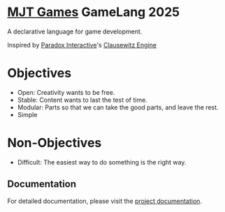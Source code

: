 # [MJT Games](https://github.com/mjt-games) GameLang 2025

A declarative language for game development.

Inspired by [Paradox Interactive](https://www.paradoxinteractive.com)'s [Clausewitz Engine](https://ck2.paradoxwikis.com/Scripting)

# Objectives
- Open: Creativity wants to be free.
- Stable: Content wants to last the test of time.
- Modular: Parts so that we can take the good parts, and leave the rest.
- Simple


# Non-Objectives
- Difficult: The easiest way to do something is the right way.


## Documentation

For detailed documentation, please visit the [project documentation](https://mjt-services.github.io/gamelang-2025/).


